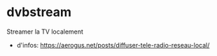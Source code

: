 # dvbstream

Streamer la TV localement

+ d'infos:
https://aerogus.net/posts/diffuser-tele-radio-reseau-local/
